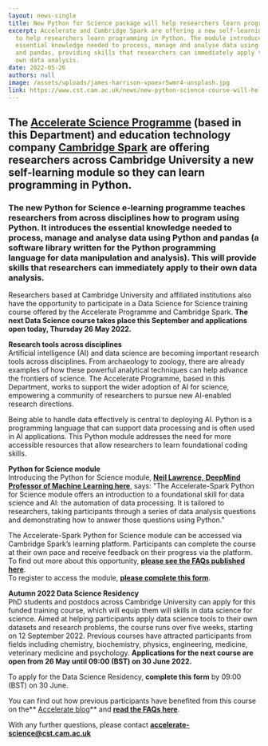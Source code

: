 ```yaml
---
layout: news-single
title: New Python for Science package will help researchers learn programming skills
excerpt: Accelerate and Cambridge Spark are offering a new self-learning module
  to help researchers learn programming in Python. The module introduces the
  essential knowledge needed to process, manage and analyse data using Python
  and pandas, providing skills that researchers can immediately apply to their
  own data analysis.
date: 2022-05-26
authors: null
image: /assets/uploads/james-harrison-vpoexr5wmr4-unsplash.jpg
link: https://www.cst.cam.ac.uk/news/new-python-science-course-will-help-researchers-learn-programming-skills
---
```

## The [Accelerate Science Programme](https://acceleratescience.github.io//index.html) (based in this Department) and education technology company [Cambridge Spark](https://www.cambridgespark.com/?hsLang=en) are offering researchers across Cambridge University a new self-learning module so they can learn programming in Python.

### The new Python for Science e-learning programme teaches researchers from across disciplines how to program using Python. It introduces the essential knowledge needed to process, manage and analyse data using Python and pandas (a software library written for the Python programming language for data manipulation and analysis). This will provide skills that researchers can immediately apply to their own data analysis.

Researchers based at Cambridge University and affiliated institutions also have the opportunity to participate in a Data Science for Science training course offered by the Accelerate Programme and Cambridge Spark. **The next Data Science course takes place this September and applications open today, Thursday 26 May 2022.**

**Research tools across disciplines**\
Artificial intelligence (AI) and data science are becoming important research tools across disciplines. From archaeology to zoology, there are already examples of how these powerful analytical techniques can help advance the frontiers of science. The Accelerate Programme, based in this Department, works to support the wider adoption of AI for science, empowering a community of researchers to pursue new AI-enabled research directions.

Being able to handle data effectively is central to deploying AI. Python is a programming language that can support data processing and is often used in AI applications. This Python module addresses the need for more accessible resources that allow researchers to learn foundational coding skills.

**Python for Science module**\
Introducing the Python for Science module, **[Neil Lawrence, DeepMind Professor of Machine Learning here](https://www.cst.cam.ac.uk/people/ndl21)**, says: "The Accelerate-Spark Python for Science module offers an introduction to a foundational skill for data science and AI: the automation of data processing. It is tailored to researchers, taking participants through a series of data analysis questions and demonstrating how to answer those questions using Python."

The Accelerate-Spark Python for Science module can be accessed via Cambridge Spark’s learning platform. Participants can complete the course at their own pace and receive feedback on their progress via the platform.\
To find out more about this opportunity, **[please see the FAQs published here](https://acceleratescience.github.io/python-for-science-FAQ.html)**.\
To register to access the module, **[please complete this form](https://tinyurl.com/2p8zbdsb)**.

**Autumn 2022 Data Science Residency**\
PhD students and postdocs across Cambridge University can apply for this funded training course, which will equip them will skills in data science for science. Aimed at helping participants apply data science tools to their own datasets and research problems, the course runs over five weeks, starting on 12 September 2022. Previous courses have attracted participants from fields including chemistry, biochemistry, physics, engineering, medicine, veterinary medicine and psychology. **Applications for the next course are open from 26 May until 09:00 (BST) on 30 June 2022.** 

To apply for the Data Science Residency, **complete this form** by 09:00 (BST) on 30 June.

You can find out how previous participants have benefited from this course on the** [Accelerate blog](https://acceleratescience.github.io/blog/)** and **[read the FAQs here](https://www.cst.cam.ac.uk/data-science-residency-faqs)**.

With any further questions, please contact **[accelerate-science@cst.cam.ac.uk](mailto:accelerate-science@cst.cam.ac.uk)**